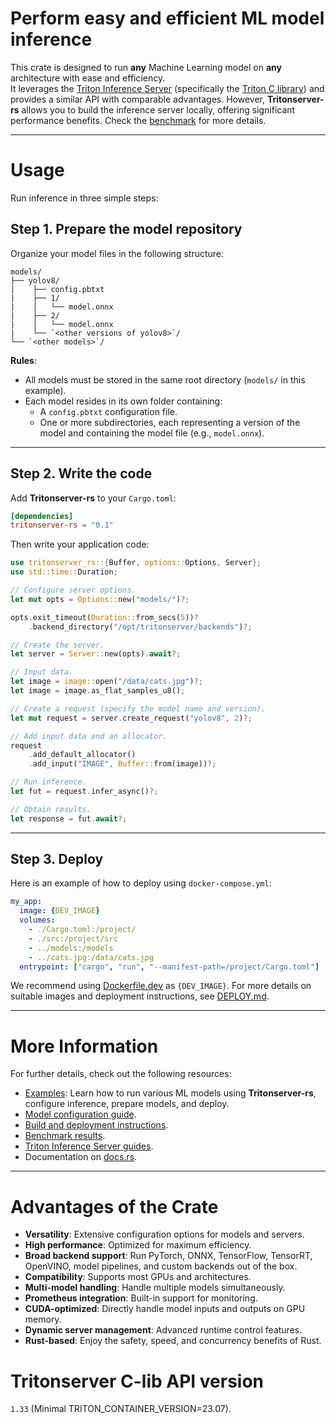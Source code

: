 # **Perform easy and efficient ML model inference**

This crate is designed to run **any** Machine Learning model on **any** architecture with ease and efficiency.  
It leverages the [Triton Inference Server](https://github.com/triton-inference-server/server) (specifically the [Triton C library](https://github.com/triton-inference-server/core)) and provides a similar API with comparable advantages. However, **Tritonserver-rs** allows you to build the inference server locally, offering significant performance benefits. Check the [benchmark](./BENCH.md) for more details.

---

# Usage  

Run inference in three simple steps:

## **Step 1. Prepare the model repository**  

Organize your model files in the following structure:

```
models/
├── yolov8/
|    ├── config.pbtxt
|    ├── 1/
|    │   └── model.onnx
|    ├── 2/
|    │   └── model.onnx
|    └── `<other versions of yolov8>`/
└── `<other models>`/
```

**Rules**:  
- All models must be stored in the same root directory (`models/` in this example).  
- Each model resides in its own folder containing:
  - A `config.pbtxt` configuration file.
  - One or more subdirectories, each representing a version of the model and containing the model file (e.g., `model.onnx`).  

---

## **Step 2. Write the code**  

Add **Tritonserver-rs** to your `Cargo.toml`:  

```toml
[dependencies]
tritonserver-rs = "0.1"
```

Then write your application code:  

```rust
use tritonserver_rs::{Buffer, options::Options, Server};
use std::time::Duration;

// Configure server options.
let mut opts = Options::new("models/")?;

opts.exit_timeout(Duration::from_secs(5))?
    .backend_directory("/opt/tritonserver/backends")?;

// Create the server.
let server = Server::new(opts).await?;

// Input data.
let image = image::open("/data/cats.jpg")?;
let image = image.as_flat_samples_u8();

// Create a request (specify the model name and version).
let mut request = server.create_request("yolov8", 2)?;

// Add input data and an allocator.
request
    .add_default_allocator()
    .add_input("IMAGE", Buffer::from(image))?;

// Run inference.
let fut = request.infer_async()?;

// Obtain results.
let response = fut.await?;
```

---

## **Step 3. Deploy**

Here is an example of how to deploy using `docker-compose.yml`:  

```yml
my_app:
  image: {DEV_IMAGE}
  volumes:
    - ./Cargo.toml:/project/
    - ./src:/project/src
    - ../models:/models
    - ../cats.jpg:/data/cats.jpg
  entrypoint: ["cargo", "run", "--manifest-path=/project/Cargo.toml"]
```

We recommend using [Dockerfile.dev](./Dockerfile.dev) as `{DEV_IMAGE}`. For more details on suitable images and deployment instructions, see [DEPLOY.md](./DEPLOY.md).  

---

# **More Information**

For further details, check out the following resources:  
- [Examples](./examples/): Learn how to run various ML models using **Tritonserver-rs**, configure inference, prepare models, and deploy.  
- [Model configuration guide](MODEL_CONFIGURATION.md).  
- [Build and deployment instructions](DEPLOY.md).  
- [Benchmark results](BENCH.md).  
- [Triton Inference Server guides](https://github.com/triton-inference-server/server/tree/main/docs/README.md).  
- Documentation on [docs.rs](https://docs.rs/tritonserver-rs/).  

---

# **Advantages of the Crate**

- **Versatility**: Extensive configuration options for models and servers.  
- **High performance**: Optimized for maximum efficiency.  
- **Broad backend support**: Run PyTorch, ONNX, TensorFlow, TensorRT, OpenVINO, model pipelines, and custom backends out of the box.  
- **Compatibility**: Supports most GPUs and architectures.  
- **Multi-model handling**: Handle multiple models simultaneously.  
- **Prometheus integration**: Built-in support for monitoring.  
- **CUDA-optimized**: Directly handle model inputs and outputs on GPU memory.  
- **Dynamic server management**: Advanced runtime control features.  
- **Rust-based**: Enjoy the safety, speed, and concurrency benefits of Rust.

# Tritonserver C-lib API version
`1.33` (Minimal TRITON_CONTAINER_VERSION=23.07).